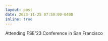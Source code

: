 ```yaml
---
layout: post
date: 2023-11-25 07:59:00-0400
inline: true
---
```


Attending FSE'23 Conference in San Francisco
